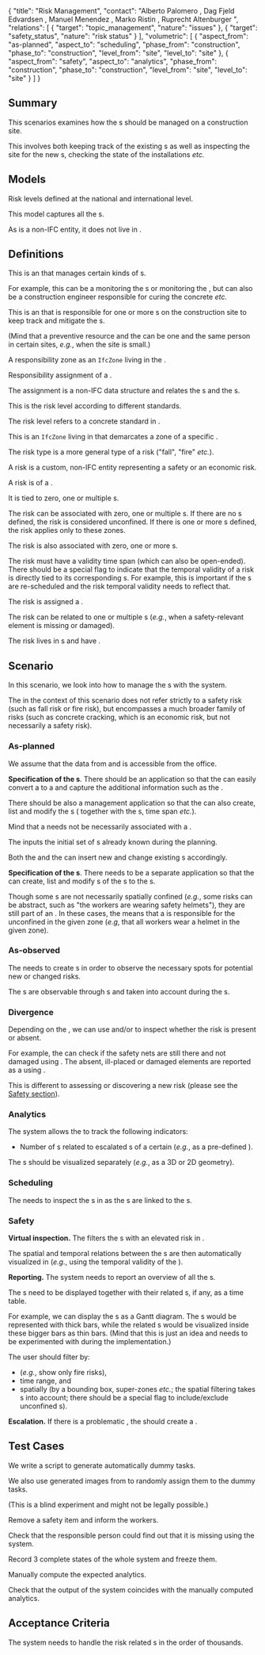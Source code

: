 <rasaeco-meta>
{
    "title": "Risk Management",
    "contact": "Alberto Palomero <Alberto.Palomero@hrs.ch>, Dag Fjeld Edvardsen <dag.fjeld.edvardsen@catenda.no>, Manuel Menendez <manuel.menendez@vias.es>, Marko Ristin <rist@zhaw.ch>, Ruprecht Altenburger <altb@zhaw.ch>",
    "relations": [
        { "target": "topic_management", "nature": "issues" },
        { "target": "safety_status", "nature": "risk status" }
    ],
    "volumetric": [
        {
            "aspect_from": "as-planned", "aspect_to": "scheduling",
            "phase_from": "construction", "phase_to": "construction",
            "level_from": "site", "level_to": "site"
        },
        {
            "aspect_from": "safety", "aspect_to": "analytics",
            "phase_from": "construction", "phase_to": "construction",
            "level_from": "site", "level_to": "site"
        }
    ]
}
</rasaeco-meta>

## Summary

This scenarios examines how the <ref name="risk" />s should be managed on a construction site.

This involves both keeping track of the existing <ref name="risk" />s as well as inspecting the site
for the new <ref name="risk" />s, checking the state of the installations *etc.*


## Models

<model name="standard/risk_level">

Risk levels defined at the national and international level.

</model>

<model name="risks">

This model captures all the <ref name="risk" />s.

As <ref name="risk" /> is a non-IFC entity, it does not live in 
<modelref name="evolving_plan#bim_extended" />.

</model>


## Definitions

<def name="risk_manager">

<level name="site">This is an <ref name="actor_management#role" /> that manages certain kinds 
of <ref name="risk" />s.</level>

For example, this can be a <ref name="fall_risk#health_and_safety_manager" /> monitoring 
the <ref name="fall_risk#fall_risk" />s or <ref name="fire_risk#site_protection_manager" /> 
monitoring the <ref name="fire_risk#fire_risk" />, but can also be a construction engineer 
responsible for curing the concrete *etc.*

</def>

<def name="preventive_resource">

<level name="zone">This is an <ref name="actor_management#role" /> that is responsible for
one or more <ref name="responsibility_zone" />s on the construction site to keep track and mitigate
the <ref name="risk" />s.</level>

(Mind that a preventive resource and the <ref name="risk_manager" /> can be one and the same
person in certain sites, *e.g.*, when the site is small.)

</def>

<def name="responsibility_zone">

A responsibility zone as an `IfcZone` living in the <modelref name="evolving_plan#bim_extended"/>.

</def>

<def name="assignment">

Responsibility assignment of a <ref name="preventive_resource" />.

The assignment is a non-IFC data structure and relates the <ref name="risk" />s and
the <ref name="preventive_resource" />s.

</def>

<def name="risk_level">

This is the risk level according to different standards.

The risk level refers to a concrete standard in <modelref name="standard/risk_level" />.

</def>

<def name="risk_zone">

This is an `IfcZone` living in <modelref name="evolving_plan#bim_extended" /> that demarcates a zone
of a specific <ref name="risk" />.

</def>

<def name="risk_type">

The risk type is a more general type of a risk ("fall", "fire" *etc.*).

</def>

<def name="risk">

A risk is a custom, non-IFC entity representing a safety or an economic risk.

A risk is of a <ref name="risk_type" />.

It is tied to zero, one or multiple <ref name="responsibility_zone"/>s.

The risk can be associated with zero, one or multiple <ref name="risk_zone" />s.
If there are no <ref name="risk_zone" />s defined, the risk is considered unconfined.
If there is one or more <ref name="risk_zone" />s defined, the risk applies only to these zones.

The risk is also associated with zero, one or more <ref name="scheduling#task" />s. 

The risk must have a validity time span (which can also be open-ended).
There should be a special flag to indicate that the temporal validity of a risk is directly
tied to its corresponding <ref name="scheduling#task" />s.
For example, this is important if the <ref name="scheduling#task" />s are re-scheduled and the risk
temporal validity needs to reflect that.

The risk is assigned a <ref name="risk_level" />.

The risk can be related to one or multiple <ref name="topic_management#topic" />s (*e.g.*,
when a safety-relevant element is missing or damaged).

The risk lives in <modelref name="risks" />s and have 
<ref name="unique_resource_identification#identifier" />.

</def>

## Scenario

In this scenario, we look into how to manage the <ref name="risk" />s with the system.

The <ref name="risk" /> in the context of this scenario does not refer strictly to a safety
risk (such as fall risk or fire risk), but encompasses a much broader family of risks (such as
concrete cracking, which is an economic risk, but not necessarily a safety risk).

### As-planned

<level name="office">We assume that the data from <modelref name="evolving_plan#bim3d" /> and
<modelref name="evolving_plan#bim_extended" /> is accessible from the office.</level>

**Specification of the <ref name="risk" />s**.
There should be an application so that the <ref name="risk_manager" /> can easily convert 
a <ref name="scheduling#task" /> to a <ref name="risk" /> and capture the additional
information such as the <ref name="risk_zone" />.

There should be also a <ref name="risk" /> management application so that 
the <ref name="risk_manager" /> can also create, list and modify the <ref name="risk" />s (
together with the <ref name="risk_zone" />s, time span *etc.*).

Mind that a <ref name="risk" /> needs not be necessarily associated with a 
<ref name="scheduling#task" />.

<phase name="planning">The <ref name="risk_manager"/> inputs the initial set of 
<ref name="risk"/>s already known during the planning.</phase>

<phase name="construction">Both the <ref name="risk_manager"/> and 
the <ref name="preventive_resource"/> can insert new and change existing 
<ref name="risk"/>s accordingly.</phase>

**Specification of the <ref name="assignment" />s**.
There needs to be a separate application so that the <ref name="risk_manager" /> can create, list 
and modify <ref name="assignment" />s of the <ref name="risk" />s to 
the <ref name="preventive_resource" />s.

Though some <ref name="risk" />s are not necessarily spatially confined 
(*e.g.*, some risks can be abstract, such as "the workers are wearing safety helmets"), 
they are still part of an <ref name="assignment" />.
In these cases, the <ref name="assignment" /> means that a <ref name="preventive_resource" /> is
responsible for the unconfined <ref name="risk" /> in the given zone (*e.g*, that all workers wear a 
helmet in the given zone).

### As-observed

The <ref name="risk_manager" /> needs to create <ref name="uxv_recording#focus_spot" />s in order
to observe the necessary spots for potential new or changed risks.

The <ref name="uxv_recording#focus_spot" />s are observable through 
<ref name="digital_reconstruction#recording" />s and taken into account during the 
<ref name="uxv_recording#mission" />s.

### Divergence

Depending on the <ref name="risk" />, we can use <scenarioref name="thermal_inspection" /> and/or
<scenarioref name="virtual_inspection" /> to inspect whether the risk is present or absent.

For example, the <ref name="preventive_resource" /> can check if the safety nets are still there and
not damaged using <scenarioref name="virtual_inspection" />.
The absent, ill-placed or damaged elements are reported as a 
<ref name="topic_management#topic" /> using <scenarioref name="topic_management" />.

This is different to assessing or discovering a new risk (please see the 
<a href="#section-Safety">Safety section</a>).

### Analytics

The system allows the <ref name="risk_manager" /> to track the following indicators:
* Number of <ref name="topic_management#topic" />s related to escalated <ref name="risk" />s of a
  certain <ref name="risk_type" /> (*e.g.*, as a pre-defined <ref name="topic_management#label" />).

The <ref name="assignment" />s should be visualized separately (*e.g.*, as a 3D or 2D geometry).

### Scheduling

The <ref name="risk_manager" /> needs to inspect the <ref name="scheduling#task" />s
in <scenarioref name="scheduling" /> as the <ref name="scheduling#task_shadow" />s are 
linked to the <ref name="risk" />s.

### Safety

**Virtual inspection.**
The <ref name="risk_manager" /> filters the <ref name="scheduling#task" />s with
an elevated risk in <scenarioref name="virtual_inspection" />.

The spatial and temporal relations between the <ref name="risk_zone" />s are then automatically 
visualized in <scenarioref name="virtual_inspection" /> (*e.g.*, using the temporal validity 
of the <ref name="risk" />).

**Reporting.**
The system needs to report an overview of all the <ref name="risk" />s.

The <ref name="risk" />s need to be displayed together with their related 
<ref name="scheduling#task" />s, if any, as a time table.

For example, we can display the <ref name="risk" />s as a Gantt diagram.
The <ref name="risk" />s would be represented with thick bars, while the related 
<ref name="scheduling#task" />s would be visualized inside these bigger bars as thin bars.
(Mind that this is just an idea and needs to be experimented with during the implementation.)

The user should filter by:
* <ref name="risk_type" /> (*e.g.*, show only fire risks),
* time range, and
* spatially (by a bounding box, super-zones *etc.*; the spatial filtering takes 
  <ref name="risk_zone" />s into account; there should be a special flag to include/exclude
  unconfined <ref name="risk_zone" />s).

**Escalation.**
If there is a problematic <ref name="scheduling#task" />, 
the <ref name="risk_manager" /> should create a <ref name="topic_management#topic" />.

## Test Cases

<test name="test_for_magnitude">

We write a script to generate automatically dummy tasks.

We also use generated images from <testref name="thermal_inspection#test_for_magnitude" />
to randomly assign them to the dummy tasks.

</test>

<test name="blind_test_removed_item">

(This is a blind experiment and might not be legally possible.)

Remove a safety item and inform the workers.

Check that the responsible person could find out that it is missing using the system. 

</test> 

<test name="analytics_correct_on_an_example">

Record 3 complete states of the whole system and freeze them. 

Manually compute the expected analytics. 

Check that the output of the system coincides with the manually computed analytics.

</test>


## Acceptance Criteria

<acceptance name="magnitude">

The system needs to handle the risk related <ref name="scheduling#task" />s in the
order of thousands.

</acceptance>
